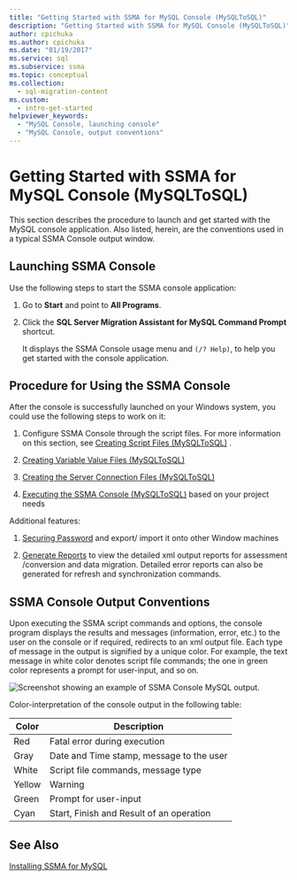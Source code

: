 ```yaml
---
title: "Getting Started with SSMA for MySQL Console (MySQLToSQL)"
description: "Getting Started with SSMA for MySQL Console (MySQLToSQL)"
author: cpichuka
ms.author: cpichuka
ms.date: "01/19/2017"
ms.service: sql
ms.subservice: ssma
ms.topic: conceptual
ms.collection:
  - sql-migration-content
ms.custom:
  - intro-get-started
helpviewer_keywords:
  - "MySQL Console, launching console"
  - "MySQL Console, output conventions"
---
```

# Getting Started with SSMA for MySQL Console (MySQLToSQL)
This section describes the procedure to launch and get started with the MySQL console application. Also listed, herein, are the conventions used in a typical SSMA Console output window.  
  
## Launching SSMA Console  
Use the following steps to start the SSMA console application:  
  
1.  Go to **Start** and point to **All Programs**.  
  
2.  Click the **SQL Server Migration Assistant for MySQL Command Prompt** shortcut.  
  
    It displays the SSMA Console usage menu and `(/? Help)`, to help you get started with the console application.  
  
## Procedure for Using the SSMA Console  
After the console is successfully launched on your Windows system, you could use the following steps to work on it:  
  
1.  Configure SSMA Console through the script files. For more information on this section, see [Creating Script Files &#40;MySQLToSQL&#41;](../../ssma/mysql/creating-script-files-mysqltosql.md) .  
  
2.  [Creating Variable Value Files &#40;MySQLToSQL&#41;](../../ssma/mysql/creating-variable-value-files-mysqltosql.md)  
  
3.  [Creating the Server Connection Files &#40;MySQLToSQL&#41;](../../ssma/mysql/creating-the-server-connection-files-mysqltosql.md)  
  
4.  [Executing the SSMA Console &#40;MySQLToSQL&#41;](../../ssma/mysql/executing-the-ssma-console-mysqltosql.md) based on your project needs  
  
Additional features:  
  
1.  [Securing Password](managing-passwords-mysqltosql.md) and export/ import it onto other Window machines  
  
2.  [Generate Reports](generating-reports-mysqltosql.md) to view the detailed xml output reports for assessment /conversion and data migration. Detailed error reports can also be generated for refresh and synchronization commands.  
  
## SSMA Console Output Conventions  
Upon executing the SSMA script commands and options, the console program displays the results and messages (information, error, etc.) to the user on the console or if required, redirects to an xml output file. Each type of message in the output is signified by a unique color. For example, the text message in white color denotes script file commands; the one in green color represents a prompt for user-input, and so on.  
  
![Screenshot showing an example of SSMA Console MySQL output.](../../ssma/mysql/media/ssmaconsoleoutput_mysql.jpg "SSMAConsoleOutput_MySQL")  
  
Color-interpretation of the console output in the following table:  
  
|Color|Description|  
|---------|---------------|  
|Red|Fatal error during execution|  
|Gray|Date and Time stamp, message to the user|  
|White|Script file commands, message type|  
|Yellow|Warning|  
|Green|Prompt for user-input|  
|Cyan|Start, Finish and Result of an operation|  
  
## See Also  
[Installing SSMA for MySQL](installing-ssma-for-mysql-mysqltosql.md)  
  
